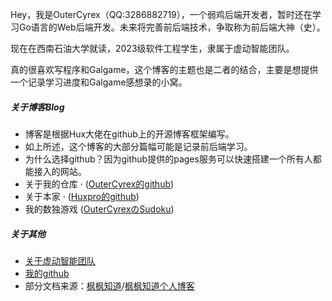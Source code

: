 Hey，我是OuterCyrex（QQ:3286882719），一个弱鸡后端开发者，暂时还在学习Go语言的Web后端开发。未来将完善前后端技术，争取称为前后端大神（史）。

现在在西南石油大学就读，2023级软件工程学生，隶属于虚动智能团队。


真的很喜欢写程序和Galgame，这个博客的主题也是二者的结合，主要是想提供一个记录学习进度和Galgame感想录的小窝。


##### 关于博客Blog

- 博客是根据Hux大佬在github上的开源博客框架编写。
- 如上所述，这个博客的大部分篇幅可能是记录前后端学习。
- 为什么选择github？因为github提供的pages服务可以快速搭建一个所有人都能接入的网站。
- 关于我的仓库 · ([OuterCyrex的github](https://github.com/OuterCyrex/OuterCyrex.github.io))
- 关于本家 · ([Huxpro的github](https://github.com/Huxpro/huxpro.github.io))
- 我的数独游戏 ([OuterCyrexのSudoku](https://outercyrex.github.io/sudoku/))


##### 关于其他

- [关于虚动智能团队][1]
- [我的github][2]
- 部分文档来源：[枫枫知道][3]/[枫枫知道个人博客][4]



[1]: http://xdzn.club
[2]: http://github.com/OuterCyrex
[3]: https://docs.fengfengzhidao.com/#/?id=fengfeng-docs-%e6%9e%ab%e6%9e%ab%e7%9f%a5%e9%81%93%e5%ae%98%e6%96%b9%e6%96%87%e6%a1%a3
[4]: https://www.fengfengzhidao.com/special/2/52
